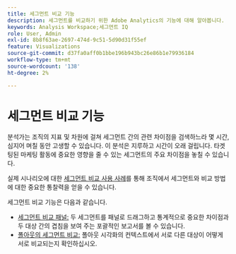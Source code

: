 ```yaml
---
title: 세그먼트 비교 기능
description: 세그먼트를 비교하기 위한 Adobe Analytics의 기능에 대해 알아봅니다.
keywords: Analysis Workspace;세그먼트 IQ
role: User, Admin
exl-id: 8b8f63ae-2697-474d-9c51-5d90d31f55ef
feature: Visualizations
source-git-commit: d37fa0aff0b1bbe196b943bc26e86b1e79936184
workflow-type: tm+mt
source-wordcount: '138'
ht-degree: 2%

---
```


# 세그먼트 비교 기능

분석가는 조직의 지표 및 차원에 걸쳐 세그먼트 간의 관련 차이점을 검색하느라 몇 시간, 심지어 며칠 동안 고생할 수 있습니다. 이 분석은 지루하고 시간이 오래 걸립니다. 타겟팅된 마케팅 활동에 중요한 영향을 줄 수 있는 세그먼트의 주요 차이점을 놓칠 수 있습니다.

실제 시나리오에 대한 [세그먼트 비교 사용 사례](c-panels/c-segment-comparison/segment-compare-use-cases.md)를 통해 조직에서 세그먼트와 비교 방법에 대한 중요한 통찰력을 얻을 수 있습니다.

세그먼트 비교 기능은 다음과 같습니다.

* [세그먼트 비교 패널:](c-panels/c-segment-comparison/segment-comparison.md) 두 세그먼트를 패널로 드래그하고 통계적으로 중요한 차이점과 두 대상 간의 겹침을 보여 주는 포괄적인 보고서를 볼 수 있습니다.
* [폴아웃의 세그먼트 비교:](visualizations/fallout/compare-segments-fallout.md) 폴아웃 시각화의 컨텍스트에서 서로 다른 대상이 어떻게 서로 비교되는지 확인하십시오.
